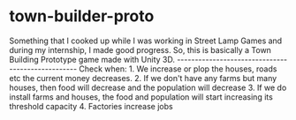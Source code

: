 # town-builder-proto
Something that I cooked up while I was working in Street Lamp Games and during my internship, I made good progress. So, this is basically a Town Building Prototype game made with Unity 3D.  -------------------------------------------------- Check when: 1. We increase or plop the houses, roads etc the current money decreases. 2. If we don't have any farms but many houses, then food will decrease and the population will decrease 3. If we do install farms and houses, the food and population will start increasing its threshold capacity 4. Factories increase jobs

